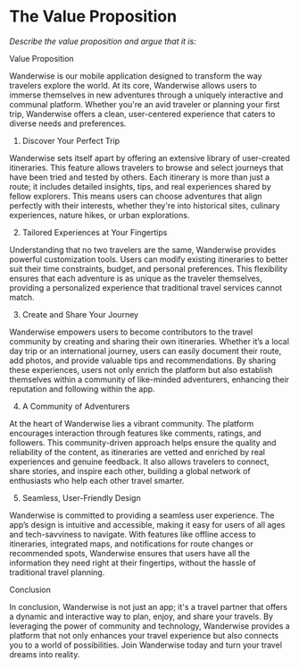 # The Value Proposition

*Describe the value proposition and argue that it is:*

Value Proposition

Wanderwise is our mobile application designed to transform the way travelers explore the world. At its core, Wanderwise allows users to immerse themselves in new adventures through a uniquely interactive and communal platform. Whether you're an avid traveler or planning your first trip, Wanderwise offers a clean, user-centered experience that caters to diverse needs and preferences.

1. Discover Your Perfect Trip

Wanderwise sets itself apart by offering an extensive library of user-created itineraries. This feature allows travelers to browse and select journeys that have been tried and tested by others. Each itinerary is more than just a route; it includes detailed insights, tips, and real experiences shared by fellow explorers. This means users can choose adventures that align perfectly with their interests, whether they're into historical sites, culinary experiences, nature hikes, or urban explorations.

2. Tailored Experiences at Your Fingertips

Understanding that no two travelers are the same, Wanderwise provides powerful customization tools. Users can modify existing itineraries to better suit their time constraints, budget, and personal preferences. This flexibility ensures that each adventure is as unique as the traveler themselves, providing a personalized experience that traditional travel services cannot match.

3. Create and Share Your Journey

Wanderwise empowers users to become contributors to the travel community by creating and sharing their own itineraries. Whether it’s a local day trip or an international journey, users can easily document their route, add photos, and provide valuable tips and recommendations. By sharing these experiences, users not only enrich the platform but also establish themselves within a community of like-minded adventurers, enhancing their reputation and following within the app.

4. A Community of Adventurers

At the heart of Wanderwise lies a vibrant community. The platform encourages interaction through features like comments, ratings, and followers. This community-driven approach helps ensure the quality and reliability of the content, as itineraries are vetted and enriched by real experiences and genuine feedback. It also allows travelers to connect, share stories, and inspire each other, building a global network of enthusiasts who help each other travel smarter.

5. Seamless, User-Friendly Design

Wanderwise is committed to providing a seamless user experience. The app’s design is intuitive and accessible, making it easy for users of all ages and tech-savviness to navigate. With features like offline access to itineraries, integrated maps, and notifications for route changes or recommended spots, Wanderwise ensures that users have all the information they need right at their fingertips, without the hassle of traditional travel planning.

Conclusion

In conclusion, Wanderwise is not just an app; it's a travel partner that offers a dynamic and interactive way to plan, enjoy, and share your travels. By leveraging the power of community and technology, Wanderwise provides a platform that not only enhances your travel experience but also connects you to a world of possibilities. Join Wanderwise today and turn your travel dreams into reality.
